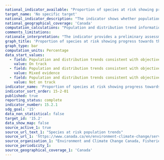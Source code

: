 ```yaml
---
national_indicator_available: "Proportion of species at risk showing progress towards their population and distribution objectives"
target_name: 'No specific target'
national_indicator_description: "The indicator shows whether population and distribution trends of species at risk are consistent with the objectives in final recovery strategies or management plans. Results should not be interpreted as a measure of recovery or management success until sufficient time has passed to allow species to respond and to allow enough information to be collected to assess the recovery or management."
national_geographical_coverage: 'Canada'
computation_calculations: "Population and distribution trend information for each species is compared to its objectives to determine whether it is on track to meet those objectives. Each species is assigned to 1 of 4 categories based on whether it is making progress toward objectives: yes, no, mixed evidence, or insufficient information. The indicator is a count of the number of species in the yes, no or mixed evidence categories."
comments_limitations:
rationale_interpretation: "The indicator provides a preliminary assessment of whether recovery or management efforts are on track. Species at risk are important elements of healthy ecosystems, and are protected to support biodiversity. In general, successful recovery or management of species at risk should stop or reverse significant declines due to human activity and should improve or stabilize the likelihood of the species' persistence in the wild."
graph_title: 'Proportion of species at risk showing progress towards their population and distribution objectives'
graph_type: bar
computation_units: Percentage
data_start_values:
  - field: Population and distribution trends consistent with objectives
    value: On track
  - field: Population and distribution trends consistent with objectives
    value: Mixed evidence
  - field: Population and distribution trends consistent with objectives
    value: Not on track
indicator_name: 'Proportion of species at risk showing progress towards their population and distribution objectives'
indicator_sort_order: 15-2-01
published: true
reporting_status: complete
indicator_number: 15.2.1
sdg_goal: '15'
data_non_statistical: false
target_id: '15.2'
data_show_map: false
source_active_1: true
source_url_text_1: "Species at risk population trends"
source_url_1: 'https://www.canada.ca/en/environment-climate-change/services/environmental-indicators/species-risk-population-trends.html'
source_organisation_1: "Environment and Climate Change Canada, Fisheries and Oceans Canada, Parks Canada, and the Committee on the Status of Endangered Wildlife in Canada Secretariat"
source_periodicity_1:
source_geographical_coverage_1: 'Canada'
---
```

